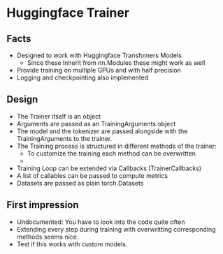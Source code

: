 # Huggingface Trainer

## Facts

* Designed to work with Huggingface Transfomers Models
	* Since these inherit from nn.Modules these might work as well
* Provide training on multiple GPUs and with half precision
* Logging and checkpointing also implemented

## Design

* The Trainer itself is an object
* Arguments are passed as an TrainingArguments object
* The model and the tokenizer are passed alongside with the TrainingArguments
	to the trainer.
* The Training process is structured in different methods of the trainer:
	* To customize the training each method can be overwritten
	*
* Training Loop can be extended via Callbacks (TrainerCallbacks)
* A list of callables can be passed to compute metrics
* Datasets are passed as plain torch.Datasets

## First impression

* Undocumented: You have to look into the code quite often
* Extending every step during training with overwritting corresponding methods seems nice.
* Test if this works with custom models.
